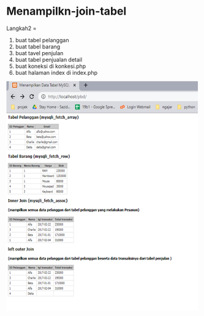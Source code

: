 # Menampilkn-join-tabel
Langkah2 = 

1. buat tabel pelanggan
2. buat tabel barang
3. buat tavel penjulan
4. buat tabel penjualan detail
5. buat koneksi  di konkesi.php
6. buat halaman index di index.php

<img src="home.PNG" alt="Girl in a jacket" width="500" height="600">
